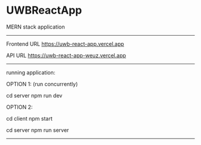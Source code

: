 # UWBReactApp
MERN stack application

******************************

Frontend URL
https://uwb-react-app.vercel.app

API URL
https://uwb-react-app-weuz.vercel.app


******************************

running application:


OPTION 1: (run concurrently)

cd server
npm run dev


OPTION 2:

cd client
npm start

cd server
npm run server

******************************